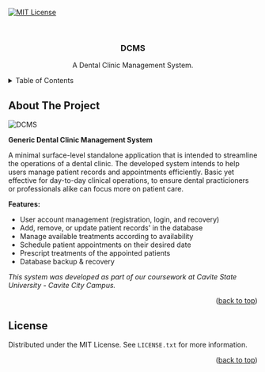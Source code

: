 <!-- PROJECT SHIELDS -->
[![MIT License][license-shield]][license-url]

<a id="readme-top"></a>

<!-- PROJECT LOGO -->
<br />
<div align="center">
<h3 align="center">DCMS</h3>

  <p align="center">
    A Dental Clinic Management System.
  </p>
</div>

<!-- TABLE OF CONTENTS -->
<details>
  <summary>Table of Contents</summary>
  <ol>
    <li>
      <a href="#about-the-project">About The Project</a>
    </li>
    <li><a href="#license">License</a></li>
  </ol>
</details>

<!-- ABOUT THE PROJECT -->

## About The Project

![DCMS][product-gif]

**Generic Dental Clinic Management System**

A minimal surface-level standalone application that is intended to streamline the operations of a dental clinic. The developed system intends to help users manage patient records and appointments efficiently.
Basic yet effective for day-to-day clinical operations, to ensure dental practicioners or professionals alike can focus more on patient care.

**Features:**

- User account management (registration, login, and recovery)
- Add, remove, or update patient records' in the database
- Manage available treatments according to availability
- Schedule patient appointments on their desired date
- Prescript treatments of the appointed patients
- Database backup & recovery

*This system was developed as part of our coursework at Cavite State University - Cavite City Campus.*

<p align="right">(<a href="#readme-top">back to top</a>)</p>

<!-- LICENSE -->
## License

Distributed under the MIT License. See `LICENSE.txt` for more information.

<p align="right">(<a href="#readme-top">back to top</a>)</p>

<!-- MARKDOWN LINKS & IMAGES -->

[product-gif]: https://github.com/cld-kent0/DCMS/blob/main/gif.gif
[license-shield]: https://img.shields.io/github/license/cld-kent0/DCMS?style=for-the-badge
[license-url]: https://github.com/cld-kent0/DCMS/blob/master/LICENSE.txt
